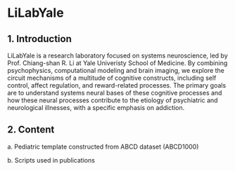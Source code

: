 # LiLabYale

## 1. Introduction

LiLabYale is a research laboratory focused on systems neuroscience, led by Prof. Chiang-shan R. Li at Yale Univeristy School of Medicine. By combining psychophysics, computational modeling and brain imaging, we explore the circuit mechanisms of a multitude of cognitive constructs, including self control, affect regulation, and reward-related processes. The primary goals are to understand systems neural bases of these cognitive processes and how these neural processes contribute to the etiology of psychiatric and neurological illnesses, with a specific emphasis on addiction.

## 2. Content

a. Pediatric template constructed from ABCD dataset (ABCD1000)

b. Scripts used in publications
